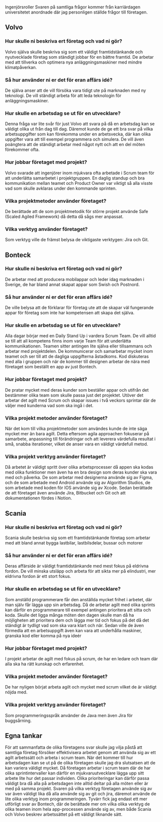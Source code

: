 Ingenjörsroller
Svaren på samtliga frågor kommer från karriärdagen universitetet anordnade där jag personligen ställde frågor till företagen. 


## Volvo
### Hur skulle ni beskriva ert företag och vad ni gör?
Volvo själva skulle beskriva sig som ett väldigt framtidstänkande och nyutvecklade företag som ständigt jobbar för en bättre framtid. De arbetar med att tillverka och optimera nya anläggningsmaskiner med mindre klimatpåverkan. 


### Så hur använder ni er det för eran affärs idé?
De själva anser att de vill försöka vara tidigt ute på marknaden med ny teknologi. De vill ständigt arbeta för att leda teknologin för anläggningsmaskiner. 


### Hur skulle en arbetsdag se ut för en utvecklare?
Denna fråga var lite svår för just Volvo att svara på då en arbetsdag kan se väldigt olika ut från dag till dag. Däremot kunde de ge ett bra svar på vilka arbetsuppgifter som kan förekomma under en arbetsvecka, där kan olika uppgifter vara att till exempel programmera och simulera. De vill även poängtera att de ständigt arbetar med något nytt och att en del möten förekommer ofta. 


### Hur jobbar företaget med projekt?
Volvo svarade att ingenjörer inom mjukvara ofta arbetade i Scrum team för att underlätta samarbetet i projektgruppen. En daglig standup och bra kommunikation mellan teamet och Product Owner var viktigt så alla visste vad som skulle avklaras under den kommande sprinten. 

### Vilka projektmetoder använder företaget?
De berättade att de som projektmetodik för större projekt använde Safe (Scaled Agiled Framework) då detta då sågs mer anpassat.


### Vilka verktyg använder företaget?
Som verktyg ville de främst belysa de viktigaste verktygen: Jira och Git.



## Bonteck
### Hur skulle ni beskriva ert företag och vad ni gör?
De arbetar med att producera mobilappar och leder idag marknaden i Sverige, de har bland annat skapat appar som Swish och Postnord.


### Så hur använder ni er det för eran affärs idé?
De ville belysa att de förklarar för företag ute att de skapar väl fungerande appar för företag som inte har kompetensen att skapa det själva. 


### Hur skulle en arbetsdag se ut för en utvecklare?
Alla dagar börjar med en Daily Stand Up i vardera Scrum Team. De vill alltid se till att all kompetens finns inom varje Team för att underlätta kommunikationen. Teamen sitter antingen lite själva eller tillsammans och arbetar med projektdelen. De kommunicerar och samarbetar mycket inom teamet och ser till att de dagliga uppgifterna åstadkoms. Kod diskuteras med alla i gruppen och när de kommer till designen arbetar de nära med företaget som beställt en app av just Bontech.


### Hur jobbar företaget med projekt?
De pratar mycket med deras kunder som beställer appar och utifrån det bestämmer olika team som skulle passa just det projektet. Utöver det arbetar det agilt med  Scrum och  skapar issues i två veckors sprintar där de väljer med kunderna vad som ska ingå i det. 


### Vilka projekt metoder använder företaget?
När det kom till vilka projektmetoder som användes kunde de inte säga mycket mer än bara agilt. Detta eftersom agila approachen fokuserar på samarbete, anpassning till förändringar och att leverera värdefulla resultat i små, snabba iterationer, vilket de anser vara en väldigt värdefull metod.




### Vilka projekt verktyg använder företaget?
Då arbetet är väldigt spritt över olika arbetsprocesser då appen ska kodas med olika funktioner men även ha en bra design som deras kunder ska vara med och påverka. De som arbetar med designerna  använde sig av Figma, och de som arbetade med Android använde sig av Algorithm Studios, de som arbetade med koden för IOS använde sig av Xcode. Sedan berättade de att företaget även använde Jira, Bitbucket och Git och att dokumentationen fördes i Notion.

## Scania 
### Hur skulle ni beskriva ert företag och vad ni gör?
Scania skulle beskriva sig som ett framtidstänkande företag som arbetar med att bland annat bygga lastbilar, lastbilsdelar‚ bussar och motorer 


### Så hur använder ni er det för eran affärs idé?
Deras affärside är väldigt framtidstänkande med mest fokus på eldrivna fordon. De vill minska utsläpp och arbeta för att sikta mer på elindustri, mer eldrivna fordon är ett stort fokus. 


### Hur skulle en arbetsdag se ut för en utvecklare?
Som anställd programmerare får den anställda mycket frihet i arbetet, där man själv får lägga upp sin arbetsdag. Då de arbetar agilt med olika sprints kan därför en programmerare till exempel antingen prioritera att sitta och koda. Skulle det ligga många möten den dagen skulle man då ha möjligheten att prioritera dem och lägga mer tid och fokus på det då det ständigt är tydligt vad som ska vara klart och när. Sedan ville de även förmedla att en arbetsuppgift även kan vara att underhålla maskiner, granska kod eller komma på nya ideér 


### Hur jobbar företaget med projekt?
I projekt arbetar de agilt med fokus på scrum, de har en ledare och team där alla ska ha rätt kunskap och erfarenhet. 


### Vilka projekt metoder använder företaget?
De har nyligen börjat arbeta agilt och mycket med scrum vilket de är väldigt nöjda med. 


### Vilka projekt verktyg använder företaget?
Som programmeringsspråk använder de Java men även Jira för buggsårning.





## Egna tankar
För att sammanfatta de olika företagens svar skulle jag vilja påstå att samtliga företag försöker effektivisera arbetet genom att använda sig av ett agilt arbetssätt och arbeta i scrum team. När det kommer till hur arbetsdagen kan se ut på de olika företagen skulle jag dra slutsatsen att de kan variera väldigt mycket. Då företagen arbetar i scrum team där de har olika sprintintervaller kan därför en mjukvaruutvecklare lägga upp sitt arbete lite hur det passar individen. Olika prioriteringar kan därför passa väldigt bra då alla på arbetsdagen inte alltid deltar på alla möten eller är med på samma projekt. Svaren på vilka verktyg företagen använde sig av var även väldigt lika då alla använde sig av git och jira, däremot använde de lite olika verktyg inom programmeringen. Tyvärr fick jag endast ett mer utförligt svar av Bontech, där de berättade mer om vilka olika verktyg de olika teamen inom hela app-processen använde sig av, men både Scania och Volvo beskrev arbetssättet på ett väldigt liknande sätt. 





